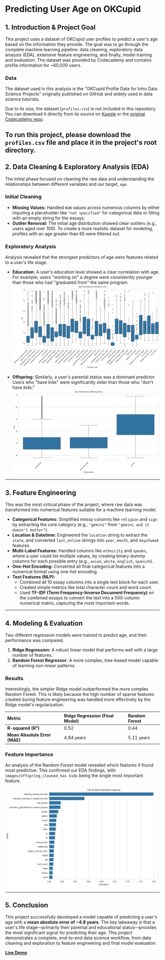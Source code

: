 # Predicting User Age on OKCupid

## 1. Introduction & Project Goal

This project uses a dataset of OKCupid user profiles to predict a user's age based on the information they provide. The goal was to go through the complete machine learning pipeline: data cleaning, exploratory data analysis (EDA), extensive feature engineering, and finally, model training and evaluation. The dataset was provided by Codecademy and contains profile information for ~60,000 users.

### Data

The dataset used in this analysis is the "OKCupid Profile Data for Intro Data Science Projects" originally published on GitHub and widely used in data science tutorials.

Due to its size, the dataset (`profiles.csv`) is not included in this repository. You can download it directly from its source on [Kaggle](https://www.kaggle.com/datasets/andrewmvd/okcupid-profiles) or the [original Codecademy repo](https://github.com/Codecademy/OKCupid-Date-A-Scientist).

## To run this project, please download the `profiles.csv` file and place it in the project's root directory.

## 2. Data Cleaning & Exploratory Analysis (EDA)

The initial phase focused on cleaning the raw data and understanding the relationships between different variables and our target, `age`.

### Initial Cleaning

- **Missing Values:** Handled `NaN` values across numerous columns by either imputing a placeholder like `"not specified"` for categorical data or filling with an empty string for the essays.
- **Outlier Removal:** The initial age distribution showed clear outliers (e.g., users aged over 100). To create a more realistic dataset for modeling, profiles with an age greater than 65 were filtered out.

### Exploratory Analysis

Analysis revealed that the strongest predictors of age were features related to a user's life stage.

- **Education:** A user's education level showed a clear correlation with age. For example, users "working on" a degree were consistently younger than those who had "graduated from" the same program.
  ![Education vs. Age Box Plot](images/Age_Distribution_by_Education_Level.png)

- **Offspring:** Similarly, a user's parental status was a dominant predictor. Users who "have kids" were significantly older than those who "don't have kids."
  ![Offspring vs. Age Box Plot](images/Age_Distribution_by_Offspring_Status.png)

---

## 3. Feature Engineering

This was the most critical phase of the project, where raw data was transformed into numerical features suitable for a machine learning model.

- **Categorical Features:** Simplified messy columns like `religion` and `sign` by extracting the core category (e.g., `"gemini"` from `"gemini and it doesn't matter"`).
- **Location & Datetime:** Engineered the `location` string to extract the `state`, and converted `last_online` strings into `year`, `month`, and `dayofweek` features.
- **Multi-Label Features:** Handled columns like `ethnicity` and `speaks`, where a user could list multiple values, by creating binary dummy columns for each possible entry (e.g., `asian`, `white`, `english`, `spanish`).
- **One-Hot Encoding:** Converted all final categorical features into a numerical format using one-hot encoding.
- **Text Features (NLP):**
  - Combined all 10 essay columns into a single text block for each user.
  - Created simple metrics like total character count and word count.
  - Used **TF-IDF (Term Frequency-Inverse Document Frequency)** on the combined essays to convert the text into a 500-column numerical matrix, capturing the most important words.

---

## 4. Modeling & Evaluation

Two different regression models were trained to predict age, and their performance was compared.

1.  **Ridge Regression:** A robust linear model that performs well with a large number of features.
2.  **Random Forest Regressor:** A more complex, tree-based model capable of learning non-linear patterns.

### Results

Interestingly, the simpler Ridge model outperformed the more complex Random Forest. This is likely because the high number of sparse features created during feature engineering was handled more effectively by the Ridge model's regularization.

| Metric                        | Ridge Regression (Final Model) | Random Forest |
| :---------------------------- | :----------------------------- | :------------ |
| **R-squared (R²)**            | 0.52                           | 0.44          |
| **Mean Absolute Error (MAE)** | 4.84 years                     | 5.11 years    |

### Feature Importance

An analysis of the Random Forest model revealed which features it found most predictive. This confirmed our EDA findings, with `images/offspring_cleaned_has kids` being the single most important feature.

![Feature Importance Plot](images/Feature_Importance.png)

---

## 5. Conclusion

This project successfully developed a model capable of predicting a user's age with a **mean absolute error of ~4.8 years**. The key takeaway is that a user's life stage—primarily their parental and educational status—provides the most significant signal for predicting their age. This project demonstrates a complete, end-to-end data science workflow, from data cleaning and exploration to feature engineering and final model evaluation.

**[Live Demo](https://your-app-url.onrender.com)**
